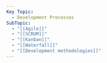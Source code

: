 ```yaml
---
Key Topic:
  - Development Processes
SubTopic:
  - "[[Agile]]"
  - "[[SCRUM]]"
  - "[[Kanban]]"
  - "[[Waterfall]]"
  - "[[Development methodologies]]"
---
```

